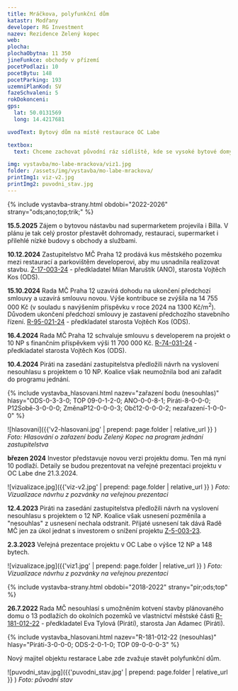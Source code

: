 ```yaml
---
title: Mráčkova, polyfunkční dům
katastr: Modřany
developer: RG Investment
nazev: Rezidence Zelený kopec
web: 
plocha:
plochaObytna: 11 350
jineFunkce: obchody v přízemí
pocetPodlazi: 10
pocetBytu: 148
pocetParking: 193
uzemniPlanKod: SV
fazeSchvaleni: 5
rokDokonceni: 
gps:
  lat: 50.0131569
  long: 14.4217681

uvodText: Bytový dům na místě restaurace OC Labe

textbox:
  text: Chceme zachovat původní ráz sídliště, kde se vysoké bytové domy střídají s nízkými budovami občanské vybavenosti. V celém parteru, který sousedí s náměstíčkem a obchodní pasáži, požadujeme zachovat obchody a služby, tedy nebytovou funkci, kterou požaduje i územní plán (SV). Po vzoru územní studie okolí stanice metra Libuš a tam stojícímu OC Obzor, bychom akceptovali výšku do 4 pater. Parkování jen v podzemních garážích.

img: vystavba/mo-labe-mrackova/viz1.jpg
folder: /assets/img/vystavba/mo-labe-mrackova/
printImg1: viz-v2.jpg
printImg2: puvodni_stav.jpg
---
```


{% include vystavba-strany.html obdobi="2022-2026" strany="ods;ano;top;trik;" %}

**15.5.2025** Zájem o bytovou nástavbu nad supermarketem projevila i Billa. V plánu je tak celý prostor přestavět dohromady, restauraci, supermarket i přilehlé nízké budovy s obchody a službami.

**10.12.2024** Zastupitelstvo MČ Praha 12 prodává kus městského pozemku mezi restaurací a parkovištěm developerovi, aby mu usnadnila realizovat stavbu. [Z-17-003-24](https://www.praha12.cz/assets/File.ashx?id_org=80112&id_dokumenty=109438) - předkladatel Milan Maruštík (ANO), starosta Vojtěch Kos (ODS).

**15.10.2024** Rada MČ Praha 12 uzavírá dohodu na ukončení předchozí smlouvy a uzavírá smlouvu novou. Výše kontribuce se zvýšila na 14 755 000 Kč (v souladu s navýšením příspěvku v roce 2024 na 1300 Kč/m<sup>2</sup>). Důvodem ukončení předchozí smlouvy je zastavení předchozího stavebního řízení. [R-95-021-24](https://www.praha12.cz/assets/File.ashx?id_org=80112&id_dokumenty=108254) - předkladatel starosta Vojtěch Kos (ODS).

**16.4.2024** Rada MČ Praha 12 schvaluje smlouvu s developerem na projekt o 10 NP s finančním příspěvkem výši 11 700 000 Kč. [R-74-031-24](https://www.praha12.cz/assets/File.ashx?id_org=80112&id_dokumenty=104499) - předkladatel starosta Vojtěch Kos (ODS).

**10.4.2024** Piráti na zasedání zastupitelstva předložili návrh na vyslovení nesouhlasu s projektem o 10 NP. Koalice však neumožnila bod ani zařadit do programu jednání.

{% include vystavba_hlasovani.html nazev="zařazení bodu (nesouhlas)" hlasy="ODS-0-3-3-0; TOP 09-0-1-2-0; ANO-0-0-8-1; Piráti-8-0-0-0; P12Sobě-3-0-0-0; ZměnaP12-0-0-0-3; Obč12-0-0-0-2; nezařazení-1-0-0-0" %}

![hlasovani]({{'v2-hlasovani.jpg' | prepend: page.folder | relative_url }} )
_Foto: Hlasování o zařazení bodu Zelený Kopec na program jednání zastupitelstva_

**březen 2024** Investor představuje novou verzi projektu domu. Ten má nyní 10 podlaží. Detaily se budou prezentovat na veřejné prezentaci projektu v OC Labe dne 21.3.2024.

![vizualizace.jpg]({{'viz-v2.jpg' | prepend: page.folder | relative_url }} )
_Foto: Vizualizace návrhu z pozvánky na veřejnou prezentaci_

**12.4.2023** Piráti na zasedání zastupitelstva předložili návrh na vyslovení nesouhlasu s projektem o 12 NP. Koalice však usnesení pozměnila a "nesouhlas" z usnesení nechala odstranit. Přijaté usnesení tak dává Radě MČ jen za úkol jednat s investorem o snížení projektu [Z-5-003-23](https://www.praha12.cz/assets/File.ashx?id_org=80112&id_dokumenty=96778).

**2.3.2023** Veřejná prezentace projektu v OC Labe o výšce 12 NP a 148 bytech.

![vizualizace.jpg]({{'viz1.jpg' | prepend: page.folder | relative_url }} )
_Foto: Vizualizace návrhu z pozvánky na veřejnou prezentaci_

{% include vystavba-strany.html obdobi="2018-2022" strany="pir;ods;top" %}

**26.7.2022** Rada MČ nesouhlasí s umožněním kotvení stavby plánovaného domu o 13 podlažích do okolních pozemků ve vlastnictví městské části [R-181-012-22](https://www.praha12.cz/assets/File.ashx?id_org=80112&id_dokumenty=91794) - předkladatel Eva Tylová (Piráti), starosta Jan Adamec (Piráti).

{% include vystavba_hlasovani.html nazev="R-181-012-22 (nesouhlas)" hlasy="Piráti-3-0-0-0; ODS-2-0-1-0; TOP 09-0-0-0-3" %}

Nový majitel objektu restarace Labe zde zvažuje stavět polyfunkční dům.

![puvodni_stav.jpg]({{'puvodni_stav.jpg' | prepend: page.folder | relative_url }} )
_Foto: původní stav_
